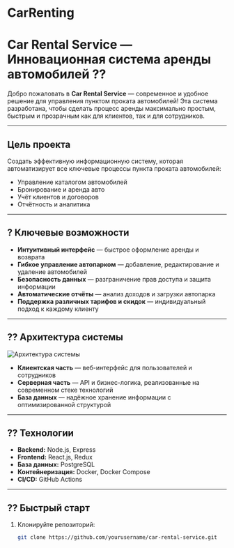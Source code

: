 # CarRenting
# Car Rental Service — Инновационная система аренды автомобилей ??

Добро пожаловать в **Car Rental Service** — современное и удобное решение для управления пунктом проката автомобилей! Эта система разработана, чтобы сделать процесс аренды максимально простым, быстрым и прозрачным как для клиентов, так и для сотрудников.

---

## Цель проекта

Создать эффективную информационную систему, которая автоматизирует все ключевые процессы пункта проката автомобилей:

- Управление каталогом автомобилей
- Бронирование и аренда авто
- Учёт клиентов и договоров
- Отчётность и аналитика

---

## ? Ключевые возможности

- **Интуитивный интерфейс** — быстрое оформление аренды и возврата  
- **Гибкое управление автопарком** — добавление, редактирование и удаление автомобилей  
- **Безопасность данных** — разграничение прав доступа и защита информации  
- **Автоматические отчёты** — анализ доходов и загрузки автопарка  
- **Поддержка различных тарифов и скидок** — индивидуальный подход к каждому клиенту  

---

## ?? Архитектура системы

![Архитектура системы](https://example.com/architecture-diagram.png)

- **Клиентская часть** — веб-интерфейс для пользователей и сотрудников  
- **Серверная часть** — API и бизнес-логика, реализованные на современном стеке технологий  
- **База данных** — надёжное хранение информации с оптимизированной структурой  

---

## ?? Технологии

- **Backend:** Node.js, Express  
- **Frontend:** React.js, Redux  
- **База данных:** PostgreSQL  
- **Контейнеризация:** Docker, Docker Compose  
- **CI/CD:** GitHub Actions  

---

## ?? Быстрый старт

1. Клонируйте репозиторий:  
   ```bash
   git clone https://github.com/yourusername/car-rental-service.git
